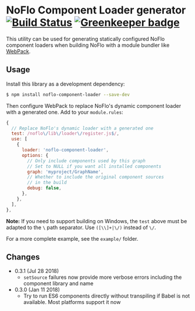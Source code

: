 NoFlo Component Loader generator [![Build Status](https://travis-ci.org/noflo/noflo-component-loader.svg?branch=master)](https://travis-ci.org/noflo/noflo-component-loader) [![Greenkeeper badge](https://badges.greenkeeper.io/noflo/noflo-component-loader.svg)](https://greenkeeper.io/)
================================

This utility can be used for generating statically configured NoFlo component loaders when building NoFlo with a module bundler like [WebPack](https://webpack.js.org/).

## Usage

Install this library as a development dependency:

```bash
$ npm install noflo-component-loader --save-dev
```

Then configure WebPack to replace NoFlo's dynamic component loader with a generated one. Add to your `module.rules`:

```javascript
{
  // Replace NoFlo's dynamic loader with a generated one
  test: /noflo\/lib\/loader\/register.js$/,
  use: [
    {
      loader: 'noflo-component-loader',
      options: {
        // Only include components used by this graph
        // Set to NULL if you want all installed components
        graph: 'myproject/GraphName',
        // Whether to include the original component sources
        // in the build
        debug: false,
      },
    },
  ],
},
```

**Note:** If you need to support building on Windows, the `test` above must be adapted to the `\` path separator. Use `([\\]+|\/)` instead of `\/`.

For a more complete example, see the `example/` folder.

## Changes

* 0.3.1 (Jul 28 2018)
  - `setSource` failures now provide more verbose errors including the component library and name
* 0.3.0 (Jan 11 2018)
  - Try to run ES6 components directly without transpiling if Babel is not available. Most platforms support it now
